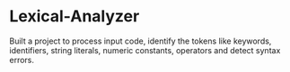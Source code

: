 # Lexical-Analyzer
Built a project to process input code, identify the tokens like keywords, identifiers, string literals, numeric constants, operators and detect syntax errors.
